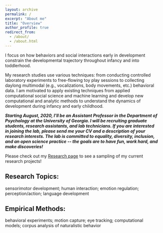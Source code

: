 ```yaml
---
layout: archive
permalink: /
excerpt: "About me"
title: "Overview"
author_profile: true
redirect_from: 
  - /about/
  - /about.html
---
```


I focus on how behaviors and social interactions early in development constrain the developmental trajectory throughout infancy and into toddlerhood. 

My research studies use various techniques: from conducting controlled laboratory experiments to free-flowing toy play sessions to collecting daylong multimodal (e.g., vocalizations, body movements, etc.) behavioral data. I am motivated to apply existing techniques from applied computational social science and machine learning and develop new computational and analytic methods to understand the dynamics of development during infancy and early childhood. 

***Starting August, 2020, I'll be an Assistant Professor in the Department of Psychology at the University of Georgia. I will be recruiting graduate students, research assistants, and lab technicians. If you are interested in joining the lab, please send me your CV and a description of your research interests. The lab is committed to equality, diversity, inclusion, and an open science practice -- the goals are to have fun, work hard, and make discoveries!***

Please check out my [Research page](https://drewabney.github.io/research/) to see a sampling of my current research projects!

Research Topics:
----------------
sensorimotor development; human interaction; emotion regulation; perception/action; language development

Empirical Methods:
---------------------
behavioral experiments; motion capture; eye tracking; computational models; corpus analysis of naturalistic behavior






